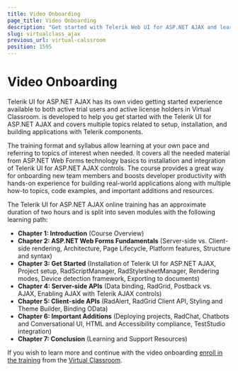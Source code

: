 ```yaml
---
title: Video Onboarding
page_title: Video Onboarding
description: "Get started with Telerik Web UI for ASP.NET AJAX and learn about the Online Technical Training free on-demand training program exclusive to active license holders."
slug: virtualclass_ajax
previous_url: virtual-calssroom
position: 1595
---
```


# Video Onboarding

Telerik UI for ASP.NET AJAX has its own video getting started experience available to both active trial users and active license holders in Virtual Classroom. is developed to help you get started with the Telerik UI for ASP.NET AJAX and covers multiple topics related to setup, installation, and building applications with Telerik components.

The training format and syllabus allow learning at your own pace and referring to topics of interest when needed. It covers all the needed material from ASP.NET Web Forms technology basics to installation and integration of Telerik UI for ASP.NET AJAX controls. The course provides a great way for onboarding new team members and boosts developer productivity with hands-on experience for building real-world applications along with multiple how-to topics, code examples, and important additions and resources.

The Telerik UI for ASP.NET AJAX online training has an approximate duration of two hours and is split into seven modules with the following learning path:

* **Chapter 1: Introduction** (Course Overview)
* **Chapter 2: ASP.NET Web Forms Fundamentals** (Server-side vs. Client-side rendering, Architecture, Page Lifecycle, Platform features, Structure and syntax)
* **Chapter 3: Get Started** (Installation of Telerik UI for ASP.NET AJAX, Project setup, RadScriptManager, RadStylesheetManager, Rendering modes, Device detection framework, Exporting to documents)
* **Chapter 4: Server-side APIs** (Data binding, RadGrid, Postback vs. AJAX, Enabling AJAX with Telerik AJAX controls)
* **Chapter 5: Client-side APIs** (RadAlert, RadGrid Client API, Styling and Theme Builder, Binding OData)
* **Chapter 6: Important Additions** (Deploying projects, RadChat, Chatbots and Conversational UI, HTML and Accessibility compliance, TestStudio integration)
* **Chapter 7: Conclusion** (Learning and Support Resources)

If you wish to learn more and continue with the video onboarding [enroll in the training](https://learn.telerik.com/learn/course/external/view/elearning/5/telerik-ui-for-aspnet-ajax) from the [Virtual Classroom](https://learn.telerik.com/learn).
